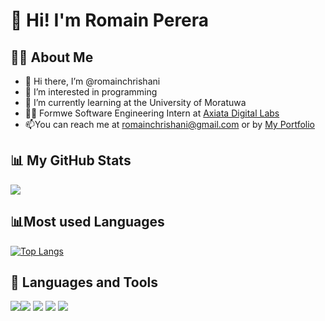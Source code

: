 <h1>👋 Hi! I'm Romain Perera </h1>

<h2>🙋‍♂️ About Me</h2>

- 👋 Hi there, I’m @romainchrishani
- 👀 I’m interested in programming 
- 🌱 I’m currently learning at the University of Moratuwa
- 👩‍💻 Formwe Software Engineering Intern at <a href="https://www.axiatadigitallabs.com/">Axiata Digital Labs</a> 
- 📫You can reach me at romainchrishani@gmail.com or by <a href="https://romain-c-s-personal-web.web.app/"> My Portfolio </a>

<h2>📊 My GitHub Stats </h2>
<img src="https://github-readme-stats.vercel.app/api?username=romainchrishani&&show_icons=true&theme=dracula">

<h2>📊Most used Languages</h2>

[![Top Langs](https://github-readme-stats.vercel.app/api/top-langs/?username=romainchrishani&layout=compact&theme=dracula)](https://github.com/romainchrishani/github-readme-stats)

<h2>🚀 Languages and Tools </h2>
<p float="left">
<img src="https://user-images.githubusercontent.com/63338864/188255239-05623a33-ac6a-4798-802b-7a944d4efbf5.png"><img src="https://user-images.githubusercontent.com/63338864/188255263-113bbb5d-c5c2-4f79-aef4-400dc1ef6e42.png">
<img src="https://user-images.githubusercontent.com/63338864/188255637-40e413c4-6720-4931-814c-cce7bf3f9ec5.png">
<img src="https://user-images.githubusercontent.com/63338864/188255686-ec1b89d9-2606-41cd-94f0-bab4d9d7caab.png">
<img src="https://user-images.githubusercontent.com/63338864/188255700-2c9a071a-38ea-4789-9853-367fb652bc98.png">
</p>




<!---
romainchrishani/romainchrishani is a ✨ special ✨ repository because its `README.md` (this file) appears on your GitHub profile.
You can click the Preview link to take a look at your changes.
--->
